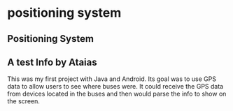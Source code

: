 positioning system
==========

Positioning System
-------
A test
Info by Ataias
----------------
This was my first project with Java and Android.
Its goal was to use GPS data to allow users to see where buses were.
It could receive the GPS data from devices located in the buses and 
then would parse the info to show on the screen.
